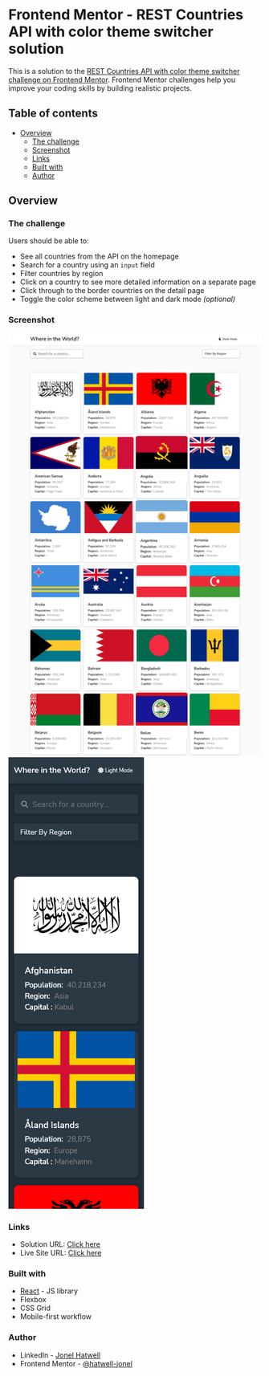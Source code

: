 # Frontend Mentor - REST Countries API with color theme switcher solution

This is a solution to the [REST Countries API with color theme switcher challenge on Frontend Mentor](https://www.frontendmentor.io/challenges/rest-countries-api-with-color-theme-switcher-5cacc469fec04111f7b848ca). Frontend Mentor challenges help you improve your coding skills by building realistic projects.

## Table of contents

- [Overview](#overview)
  - [The challenge](#the-challenge)
  - [Screenshot](#screenshot)
  - [Links](#links)
  - [Built with](#built-with)
  - [Author](#author)

## Overview

### The challenge

Users should be able to:

- See all countries from the API on the homepage
- Search for a country using an `input` field
- Filter countries by region
- Click on a country to see more detailed information on a separate page
- Click through to the border countries on the detail page
- Toggle the color scheme between light and dark mode _(optional)_

### Screenshot

![Large Screen](./screenshots/large-screen.png)
![Small Screen](./screenshots/small-screen.png)

### Links

- Solution URL: [Click here](https://www.frontendmentor.io/solutions/reactjs-theme-switcher-bootstrap-scss-B1SrBeuUc)
- Live Site URL: [Click here](https://frontendmentor-countries-reactjs.vercel.app/)

### Built with

- [React](https://reactjs.org/) - JS library
- Flexbox
- CSS Grid
- Mobile-first workflow

### Author

- LinkedIn - [Jonel Hatwell](https://www.linkedin.com/in/jonel-hatwell/)
- Frontend Mentor - [@hatwell-jonel](https://www.frontendmentor.io/profile/hatwell-jonel)
